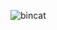 ![bincat](https://cdn.discordapp.com/attachments/902800127872344065/971944890168639538/unknown.png)
